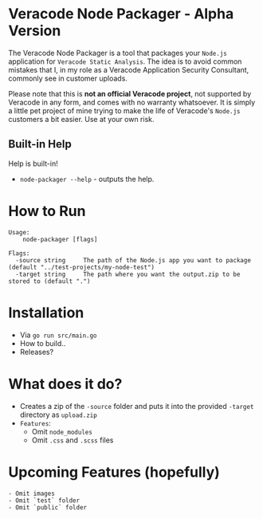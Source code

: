 # Veracode Node Packager - Alpha Version
The Veracode Node Packager is a tool that packages your `Node.js` application for `Veracode Static Analysis`. The idea is to avoid common mistakes that I, in my role as a Veracode Application Security Consultant, commonly see in customer uploads.

Please note that this is **not an official Veracode project**, not supported by Veracode in any form, and comes with no warranty whatsoever. It is simply a little pet project of mine trying to make the life of Veracode's `Node.js` customers a bit easier. Use at your own risk.

## Built-in Help

Help is built-in!

- `node-packager --help` - outputs the help.

# How to Run
```text
Usage:
    node-packager [flags]

Flags:
  -source string     The path of the Node.js app you want to package (default "../test-projects/my-node-test")
  -target string     The path where you want the output.zip to be stored to (default ".")
```

# Installation
- Via `go run src/main.go`
- How to build..
- Releases?

# What does it do?
- Creates a zip of the `-source` folder and puts it into the provided `-target` directory as `upload.zip`
- `Features`:
    - Omit `node_modules`
    - Omit `.css` and `.scss` files

# Upcoming Features (hopefully)
    - Omit images
    - Omit `test` folder
    - Omit `public` folder 
